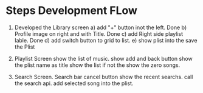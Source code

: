 # Steps Development  FLow 

1)  Developed the Library screen 
  a) add "+" button inot the left. Done
  b) Profile image on right and with Title. Done
  c) add Right side playlist lable. Done
  d) add switch button to grid to list.
  e) show plist into the 
  save the Plist
  
  2) Playlist Screen
   show the list of music.
   show add and back button
   show the plist name as title
   show the list if not the show the zero songs.
   
   3) Search Screen. 
     Search bar 
     cancel button
     show the recent searchs.
     call the search api.
     add selected song into the plist.
     
     

